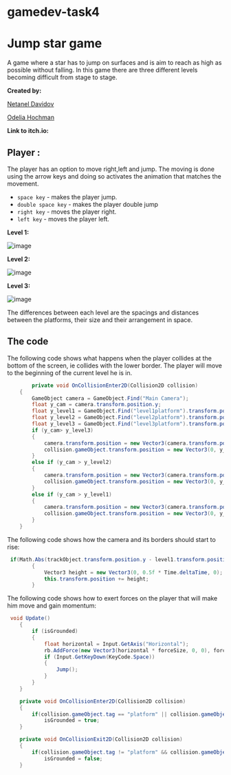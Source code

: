 # gamedev-task4

# Jump star game

A game where a star has to jump on surfaces and is aim to reach as high as possible without falling.
In this game there are three different levels becoming difficult from stage to stage.


**Created by:**

[Netanel Davidov](https://github.com/netanel208)

[Odelia Hochman](https://github.com/OdeliaHochman)





**Link to itch.io:** 



## Player :

The player has an option to move right,left and jump. 
The moving is done using the arrow keys and doing so activates the animation that matches the movement.

- `space key` - makes the player jump.
- `double space key` - makes the player double jump
- `right key` - moves the player right.
- `left key` - moves the player left.



**Level 1:**

![image](https://user-images.githubusercontent.com/45036697/82336203-f2a11600-99f2-11ea-88d7-72412e32ad03.png)



**Level 2:**

![image](https://user-images.githubusercontent.com/45036697/82336610-7bb84d00-99f3-11ea-9b50-b5e8508dc4e5.png)




**Level 3:**

![image](https://user-images.githubusercontent.com/45036697/82336760-a1dded00-99f3-11ea-80d1-4246124b7907.png)

The differences between each level are the spacings and distances between the platforms, their size and their arrangement in space.

## The code

The following code shows what happens when the player collides at the bottom of the screen, ie collides with the lower border. The player will move to the beginning of the current level he is in.
```C#
        private void OnCollisionEnter2D(Collision2D collision)
    {
        GameObject camera = GameObject.Find("Main Camera");
        float y_cam = camera.transform.position.y;
        float y_level1 = GameObject.Find("level1platform").transform.position.y + 0.5f;
        float y_level2 = GameObject.Find("level2platform").transform.position.y + 0.5f;
        float y_level3 = GameObject.Find("level3platform").transform.position.y + 0.5f;
        if (y_cam> y_level3)
        {
            camera.transform.position = new Vector3(camera.transform.position.x, y_level3, camera.transform.position.z);
            collision.gameObject.transform.position = new Vector3(0, y_level3, collision.gameObject.transform.position.z);
        }
        else if (y_cam > y_level2)
        {
            camera.transform.position = new Vector3(camera.transform.position.x, y_level2, camera.transform.position.z);
            collision.gameObject.transform.position = new Vector3(0, y_level2, collision.gameObject.transform.position.z);
        }
        else if (y_cam > y_level1)
        {
            camera.transform.position = new Vector3(camera.transform.position.x, y_level1, camera.transform.position.z);
            collision.gameObject.transform.position = new Vector3(0, y_level1, collision.gameObject.transform.position.z);
        }
    }
```

The following code shows how the camera and its borders should start to rise:
```C#
 if(Math.Abs(trackObject.transform.position.y - level1.transform.position.y) > 2)
        {
            Vector3 height = new Vector3(0, 0.5f * Time.deltaTime, 0);
            this.transform.position += height;
        }
```

The following code shows how to exert forces on the player that will make him move and gain momentum:
```C#
 void Update()
    {
        if (isGrounded)
        {
            float horizontal = Input.GetAxis("Horizontal");
            rb.AddForce(new Vector3(horizontal * forceSize, 0, 0), forceMode);
            if (Input.GetKeyDown(KeyCode.Space))
            {
                Jump();
            }
        }
    }

    private void OnCollisionEnter2D(Collision2D collision)
    {
        if(collision.gameObject.tag == "platform" || collision.gameObject.tag == "wall")
            isGrounded = true;
    }

    private void OnCollisionExit2D(Collision2D collision)
    {
        if(collision.gameObject.tag != "platform" && collision.gameObject.tag != "wall")
            isGrounded = false;
    }
```


